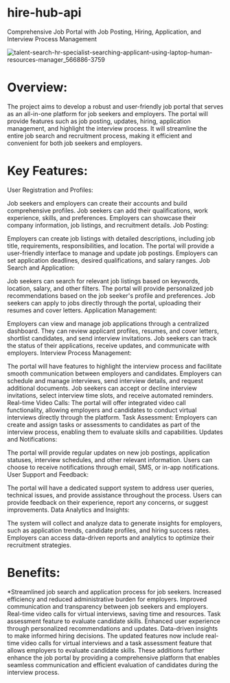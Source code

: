 # hire-hub-api
 Comprehensive Job Portal with Job Posting, Hiring, Application, and Interview Process Management
 
![talent-search-hr-specialist-searching-applicant-using-laptop-human-resources-manager_566886-3759](https://github.com/Aplet-Technologies/hire-hub-api/assets/56709898/d268e59d-3329-4f6e-a20a-c3a557bdfc3c)

# Overview:
The project aims to develop a robust and user-friendly job portal that serves as an all-in-one platform for job seekers and employers. The portal will provide features such as job posting, updates, hiring, application management, and highlight the interview process. It will streamline the entire job search and recruitment process, making it efficient and convenient for both job seekers and employers.

# Key Features:
User Registration and Profiles:

Job seekers and employers can create their accounts and build comprehensive profiles.
Job seekers can add their qualifications, work experience, skills, and preferences.
Employers can showcase their company information, job listings, and recruitment details.
Job Posting:

Employers can create job listings with detailed descriptions, including job title, requirements, responsibilities, and location.
The portal will provide a user-friendly interface to manage and update job postings.
Employers can set application deadlines, desired qualifications, and salary ranges.
Job Search and Application:

Job seekers can search for relevant job listings based on keywords, location, salary, and other filters.
The portal will provide personalized job recommendations based on the job seeker's profile and preferences.
Job seekers can apply to jobs directly through the portal, uploading their resumes and cover letters.
Application Management:

Employers can view and manage job applications through a centralized dashboard.
They can review applicant profiles, resumes, and cover letters, shortlist candidates, and send interview invitations.
Job seekers can track the status of their applications, receive updates, and communicate with employers.
Interview Process Management:

The portal will have features to highlight the interview process and facilitate smooth communication between employers and candidates.
Employers can schedule and manage interviews, send interview details, and request additional documents.
Job seekers can accept or decline interview invitations, select interview time slots, and receive automated reminders.
Real-time Video Calls: The portal will offer integrated video call functionality, allowing employers and candidates to conduct virtual interviews directly through the platform.
Task Assessment: Employers can create and assign tasks or assessments to candidates as part of the interview process, enabling them to evaluate skills and capabilities.
Updates and Notifications:

The portal will provide regular updates on new job postings, application statuses, interview schedules, and other relevant information.
Users can choose to receive notifications through email, SMS, or in-app notifications.
User Support and Feedback:

The portal will have a dedicated support system to address user queries, technical issues, and provide assistance throughout the process.
Users can provide feedback on their experience, report any concerns, or suggest improvements.
Data Analytics and Insights:

The system will collect and analyze data to generate insights for employers, such as application trends, candidate profiles, and hiring success rates.
Employers can access data-driven reports and analytics to optimize their recruitment strategies.

# Benefits:
*Streamlined job search and application process for job seekers.
Increased efficiency and reduced administrative burden for employers.
Improved communication and transparency between job seekers and employers.
Real-time video calls for virtual interviews, saving time and resources.
Task assessment feature to evaluate candidate skills.
Enhanced user experience through personalized recommendations and updates.
Data-driven insights to make informed hiring decisions.
The updated features now include real-time video calls for virtual interviews and a task assessment feature that allows employers to evaluate candidate skills. These additions further enhance the job portal by providing a comprehensive platform that enables seamless communication and efficient evaluation of candidates during the interview process.
